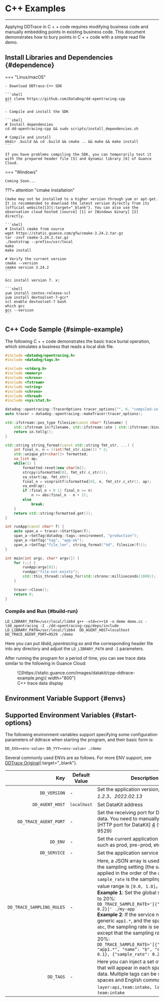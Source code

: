 
# C++ Examples
---

Applying DDTrace in C + + code requires modifying business code and manually embedding points in existing business code. This document demonstrates how to bury points in C + + code with a simple read file demo.

## Install Libraries and Dependencies {#dependence}
<!-- markdownlint-disable MD046 -->
=== "Linux/macOS"

    - Download DDTrace-C++ SDK
    
    ```shell
    git clone https://github.com/DataDog/dd-opentracing-cpp
    ```
    
    - Compile and install the SDK
    
    ```shell
    # Install dependencies
    cd dd-opentracing-cpp && sudo scripts/install_dependencies.sh
    
    # Compile and install
    mkdir .build && cd .build && cmake .. && make && make install
    ```

    If you have problems compiling the SDK, you can temporarily test it with the prepared header file [5] and dynamic library [6] of Guance Cloud.

=== "Windows"

    Coming Soon...

???+ attention "cmake installation"

    Cmake may not be installed to a higher version through yum or apt-get. It is recommended to download the latest version directly from its [official website][3]{:target="_blank"}. You can also use the observation cloud hosted [source] [1] or [Windows binary] [2] directly.
    
    ```shell
    # Install cmake from source
    wget https://static.guance.com/gfw/cmake-3.24.2.tar.gz
    tar -zxvf cmake-3.24.2.tar.gz
    ./bootstrap --prefix=/usr/local
    make
    make install

    # Verify the current version
    cmake --version
    cmake version 3.24.2
    ```

    Gcc install version 7. x:

    ```shell
    yum install centos-release-scl
    yum install devtoolset-7-gcc*
    scl enable devtoolset-7 bash
    which gcc
    gcc --version
    ```
<!-- markdownlint-enable -->
## C++ Code Sample {#simple-example}

The following C + + code demonstrates the basic trace burial operation, which simulates a business that reads a local disk file.

```cpp
#include <datadog/opentracing.h>
#include <datadog/tags.h>

#include <stdarg.h>
#include <memory> 
#include <chrono>
#include <fstream>
#include <string>
#include <chrono>
#include <thread>
#include <sys/stat.h>

datadog::opentracing::TracerOptions tracer_options{"", 0, "compiled-in-example"};
auto tracer = datadog::opentracing::makeTracer(tracer_options);

std::ifstream::pos_type filesize(const char* filename) {
    std::ifstream in(filename, std::ifstream::ate | std::ifstream::binary);
    return in.tellg(); 
}

std::string string_format(const std::string fmt_str, ...) {
    int final_n, n = ((int)fmt_str.size()) * 2;
    std::unique_ptr<char[]> formatted;
    va_list ap;
    while(1) {
        formatted.reset(new char[n]);
        strcpy(&formatted[0], fmt_str.c_str());
        va_start(ap, fmt_str);
        final_n = vsnprintf(&formatted[0], n, fmt_str.c_str(), ap);
        va_end(ap);
        if (final_n < 0 || final_n >= n)
            n += abs(final_n - n + 1);
        else
            break;
    }
    return std::string(formatted.get());
}

int runApp(const char* f) {
    auto span_a = tracer->StartSpan(f);
    span_a->SetTag(datadog::tags::environment, "production");
    span_a->SetTag("tag", "app-ok");
    span_a->SetTag("file_len", string_format("%d", filesize(f)));
}

int main(int argc, char* argv[]) {
    for (;;) {
        runApp(argv[0]);
        runApp("file-not-exists");
        std::this_thread::sleep_for(std::chrono::milliseconds(1000));
    }

    tracer->Close();
    return 0;
} 
```

### Compile and Run {#build-run}

```shell
LD_LIBRARY_PATH=/usr/local/lib64 g++ -std=c++14 -o demo demo.cc -ldd_opentracing -I ./dd-opentracing-cpp/deps/include
LD_LIBRARY_PATH=/usr/local/lib64  DD_AGENT_HOST=localhost DD_TRACE_AGENT_PORT=9529 ./demo
```

Here you can put *libdd_opentracing.so* and the corresponding header file into any directory and adjust the `LD_LIBRARY_PATH` and `-I` parameters.


After running the program for a period of time, you can see trace data similar to the following in Guance Cloud:

<figure markdown>
  ![](https://static.guance.com/images/datakit/cpp-ddtrace-example.png){ width="800"}
  <figcaption>C++ trace data display</figcaption>
</figure>

## Environment Variable Support {#envs}

## Supported Environment Variables {#start-options}

The following environment variables support specifying some configuration parameters of ddtrace when starting the program, and their basic form is:

```shell
DD_XXX=<env-value> DD_YYY=<env-value> ./demo
```

Several commonly used ENVs are as follows. For more ENV support, see [DDTrace Original][7]{:target="_blank"}.

|                       Key | Default Value | Description                                                                                                                                                                                                                                                                                                                                                                                                                                                                                                                                                                                                        |
| ------------------------: | ------------- | ------------------------------------------------------------------------------------------------------------------------------------------------------------------------------------------------------------------------------------------------------------------------------------------------------------------------------------------------------------------------------------------------------------------------------------------------------------------------------------------------------------------------------------------------------------------------------------------------------------------ |
|              `DD_VERSION` | -             | Set the application version, such as *1.2.3*、*2022.02.13*                                                                                                                                                                                                                                                                                                                                                                                                                                                                                                                                                         |
|           `DD_AGENT_HOST` | `localhost`   | Set DataKit address                                                                                                                                                                                                                                                                                                                                                                                                                                                                                                                                                                                                |
|     `DD_TRACE_AGENT_PORT` | -             | Set the receiving port for DataKit trace data. You need to manually specify [HTTP port for DataKit] [4] (typically 9529)                                                                                                                                                                                                                                                                                                                                                                                                                                                                                           |
|                  `DD_ENV` | -             | Set the current application environment, such as prod, pre-prod, etc.                                                                                                                                                                                                                                                                                                                                                                                                                                                                                                                                              |
|              `DD_SERVICE` | -             | Set the application service name                                                                                                                                                                                                                                                                                                                                                                                                                                                                                                                                                                                   |
| `DD_TRACE_SAMPLING_RULES` | -             | Here, a JSON array is used to represent the sampling setting (the sampling rate is applied in the order of the array), where `sample_rate` is the sampling rate and the value range is `[0.0, 1.0]`。<br> **Example 1**: Set the global sampling rate to 20%: `DD_TRACE_SAMPLE_RATE='[{"sample_rate": 0.2}]' ./my-app` <br>**Example 2**: If the service name is generic `app1.*`, and the span name is `abc`, the sampling rate is set to 10%, except that the sampling rate is set to 20%: `DD_TRACE_SAMPLE_RATE='[{"service": "app1.*", "name": "b", "sample_rate": 0.1}, {"sample_rate": 0.2}]' ./my-app` <br> |
|                 `DD_TAGS` | -             | Here you can inject a set of global tags that will appear in each span and profile data. Multiple tags can be separated by spaces and English commas, such as `layer:api,team:intake`、`layer:api team:intake`                                                                                                                                                                                                                                                                                                                                                                                                     |

<!-- markdownlint-disable MD053 -->
[1]: https://static.guance.com/gfw/cmake-3.24.2.tar.gz
[2]: https://static.guance.com/gfw/cmake-3.24.2-windows-x86_64.msi
[3]: https://cmake.org/download/
[4]: ../datakit/datakit-conf.md#config-http-server
[5]: https://static.guance.com/gfw/dd-cpp-include.tar.gz
[6]: https://static.guance.com/gfw/libdd_opentracing.so
[7]: https://docs.datadoghq.com/tracing/trace_collection/library_config/cpp/
<!-- markdownlint-enable -->